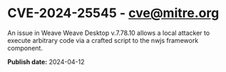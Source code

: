 # CVE-2024-25545 - cve@mitre.org

An issue in Weave Weave Desktop v.7.78.10 allows a local attacker to execute arbitrary code via a crafted script to the nwjs framework component.

**Publish date:** 2024-04-12
